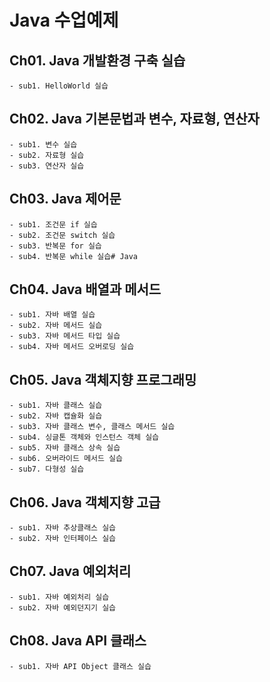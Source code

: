 # Java 수업예제

## Ch01. Java 개발환경 구축 실습
	- sub1. HelloWorld 실습

## Ch02. Java 기본문법과 변수, 자료형, 연산자
	- sub1. 변수 실습
	- sub2. 자료형 실습
	- sub3. 연산자 실습

## Ch03. Java 제어문
	- sub1. 조건문 if 실습
	- sub2. 조건문 switch 실습
	- sub3. 반복문 for 실습
	- sub4. 반복문 while 실습# Java
## Ch04. Java 배열과 메서드
	- sub1. 자바 배열 실습
	- sub2. 자바 메서드 실습
	- sub3. 자바 메서드 타입 실습
	- sub4. 자바 메서드 오버로딩 실습
## Ch05. Java 객체지향 프로그래밍
	- sub1. 자바 클래스 실습
	- sub2. 자바 캡슐화 실습
	- sub3. 자바 클래스 변수, 클래스 메서드 실습
	- sub4. 싱글톤 객체와 인스턴스 객체 실습
	- sub5. 자바 클래스 상속 실습
	- sub6. 오버라이드 메서드 실습
	- sub7. 다형성 실습
## Ch06. Java 객체지향 고급
	- sub1. 자바 추상클래스 실습
	- sub2. 자바 인터페이스 실습
## Ch07. Java 예외처리
	- sub1. 자바 예외처리 실습
	- sub2. 자바 예외던지기 실습
## Ch08. Java API 클래스
	- sub1. 자바 API Object 클래스 실습